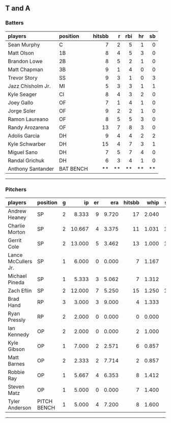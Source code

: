 ## T and A

### Batters

 
|players           |position  | hitsbb|  r| rbi| hr| sb| 
|:-----------------|:---------|------:|--:|---:|--:|--:| 
|Sean Murphy       |C         |      7|  2|   5|  1|  0| 
|Matt Olson        |1B        |      8|  4|   5|  3|  0| 
|Brandon Lowe      |2B        |      8|  5|   2|  1|  0| 
|Matt Chapman      |3B        |      9|  1|   4|  0|  0| 
|Trevor Story      |SS        |      9|  3|   1|  0|  3| 
|Jazz Chisholm Jr. |MI        |      5|  3|   3|  1|  1| 
|Kyle Seager       |CI        |      8|  4|   3|  2|  0| 
|Joey Gallo        |OF        |      7|  1|   4|  1|  0| 
|Jorge Soler       |OF        |      9|  2|   2|  1|  0| 
|Ramon Laureano    |OF        |      8|  5|   5|  3|  0| 
|Randy Arozarena   |OF        |     13|  7|   8|  3|  0| 
|Adolis Garcia     |DH        |      9|  4|   4|  2|  2| 
|Kyle Schwarber    |DH        |     15|  4|   7|  3|  1| 
|Miguel Sano       |DH        |      7|  5|   7|  4|  0| 
|Randal Grichuk    |DH        |      6|  3|   4|  1|  0| 
|Anthony Santander |BAT BENCH |     **| **|  **| **| **| 


* * *

### Pitchers

 
|players             |position    |  g|     ip| er|   era| hitsbb|  whip| so|  w| sv| 
|:-------------------|:-----------|--:|------:|--:|-----:|------:|-----:|--:|--:|--:| 
|Andrew Heaney       |SP          |  2|  8.333|  9| 9.720|     17| 2.040|  6|  0|  0| 
|Charlie Morton      |SP          |  2| 10.667|  4| 3.375|     11| 1.031| 12|  0|  0| 
|Gerrit Cole         |SP          |  2| 13.000|  5| 3.462|     13| 1.000| 19|  1|  0| 
|Lance McCullers Jr. |SP          |  1|  6.000|  0| 0.000|      7| 1.167|  5|  0|  0| 
|Michael Pineda      |SP          |  1|  5.333|  3| 5.062|      7| 1.312|  7|  0|  0| 
|Zach Eflin          |SP          |  2| 12.000|  7| 5.250|     15| 1.250| 15|  0|  0| 
|Brad Hand           |RP          |  3|  3.000|  3| 9.000|      4| 1.333|  8|  0|  2| 
|Ryan Pressly        |RP          |  2|  2.000|  0| 0.000|      0| 0.000|  2|  0|  1| 
|Ian Kennedy         |OP          |  2|  2.000|  0| 0.000|      2| 1.000|  1|  0|  1| 
|Kyle Gibson         |OP          |  1|  7.000|  2| 2.571|      6| 0.857|  3|  0|  0| 
|Matt Barnes         |OP          |  2|  2.333|  2| 7.714|      2| 0.857|  5|  0|  1| 
|Robbie Ray          |OP          |  1|  5.667|  4| 6.353|      8| 1.412|  9|  1|  0| 
|Steven Matz         |OP          |  1|  5.000|  0| 0.000|      7| 1.400|  9|  0|  0| 
|Tyler Anderson      |PITCH BENCH |  1|  5.000|  4| 7.200|      8| 1.600|  7|  0|  0| 


* * *


